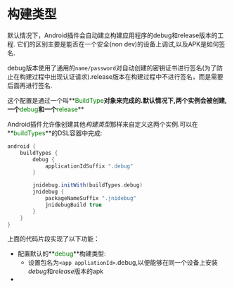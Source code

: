 # 构建类型
默认情况下，Android插件会自动建立构建应用程序的debug和release版本的工程.
它们的区别主要是能否在一个安全(non dev)的设备上调试,以及APK是如何签名.

debug版本使用了通用的`name/password`对自动创建的密钥证书进行签名(为了防止在构建过程中出现认证请求).release版本在构建过程中不进行签名，而是需要后面再进行签名.

这个配置是通过一个叫**<font color='green'>BuildType</font>**对象来完成的.默认情况下,两个实例会被创建,一个**<font color='green'>debug</font>**和一个**<font color='green'>release</font>**

Android插件允许像创建其他*构建类型*那样来自定义这两个实例.可以在**<font color='green'>buildTypes</font>**的DSL容器中完成:
``` groovy
android {
    buildTypes {
        debug {
            applicationIdSuffix ".debug"
        }

        jnidebug.initWith(buildTypes.debug)
        jnidebug {
            packageNameSuffix ".jnidebug"
            jnidebugBuild true
        }
    }
}
```

上面的代码片段实现了以下功能：
* 配置默认的**<font color='green'>debug</font>**构建类型:
  * 设置包名为`<app appliationId>`.debug,以便能够在同一个设备上安装*debug*和*release*版本的apk
* 



